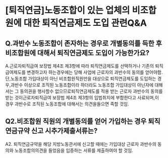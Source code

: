 # [퇴직연금]노동조합이 있는 업체의 비조합원에 대한 퇴직연금제도 도입 관련Q&A
## Q.과반수 노동조합이 존자하는 경우로 개별동의를 득한 후 비조합원에 대해서 퇴직연금제도 도입이 가능한가요?
A.근로자퇴직급여 보장법 제4조 제3항에 따라 퇴직연금제도를 선택하거나 기존의 퇴직급여제도를 변경하고자 하는경우에는 당해 사업에 근로자의 과반수의 동의를 얻어야함.
단,노동조합 가입대상이 아닌 비조합원직원만을 대상으로 퇴직연금제도를 도입하는 경우,과반수
이상으로 조직된 노동조합이라 하더라도 노동조합 가입대상이 아닌자에 대해서는 그 동의권을 행사할수 없으므로퇴직연금제도를 적용 받는 근로자 과반수의 동의를 받는 것이근로자퇴직급여 보장법 제4조 제3항의 입법취지에 부합한다고 사료되며,이 경우 과반수로 조직된 노동조합에 대해서는 의견을들으면 족할 것임.
## Q2.비조합원 직원의 개별동의를 얻어 가입하는 경우 퇴직연금규약 신고 시추가제출서류는?
A2.
퇴직연금규약을 해당 지방노동관서에 신고할 때에는 가입대상 근로자 과반수의 동의와 노동조합의의견을 들었음을 입증하는 서류를 제출하여야 할 것임.
